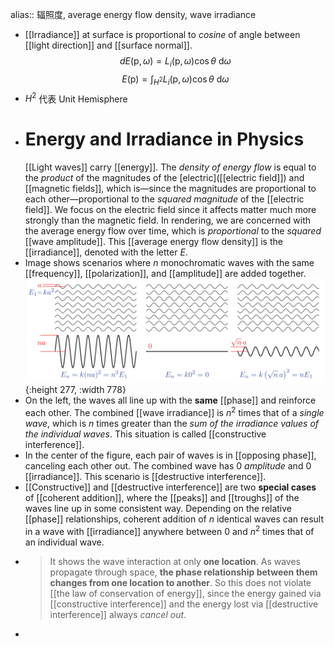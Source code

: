 alias:: 辐照度, average energy flow density, wave irradiance

- [[Irradiance]] at surface is proportional to *cosine* of angle between [[light direction]] and [[surface normal]].
  $$
  dE(\mathrm{p},\omega)=L_{i}(\mathrm{p},\omega)\cos\theta\:\mathrm{d}\omega 
  $$
  $$
  E(\mathrm{p})=\int_{H^2}L_i(\mathrm{p},\omega)\cos\theta\:\mathrm{d}\omega 
  $$
- $H^2$ 代表 Unit Hemisphere
- # Energy and Irradiance in Physics
  [[Light waves]] carry [[energy]]. The *density of energy flow* is equal to the *product* of
  the magnitudes of the [electric]([[electric field]]) and [[magnetic fields]], which is—since the magnitudes
  are proportional to each other—proportional to the *squared magnitude* of the [[electric
  field]]. We focus on the electric field since it affects matter much more strongly than
  the magnetic field. 
  In rendering, we are concerned with the average energy flow over time, which is *proportional* to the *squared* [[wave amplitude]]. This [[average energy flow density]] is the [[irradiance]], denoted with the letter $E$.
- Image shows scenarios where $n$ monochromatic waves with the same [[frequency]], [[polarization]], and
  [[amplitude]] are added together.
  ![image.png](../assets/image_1694911010387_0.png){:height 277, :width 778}
- On the left, the waves all line up with the **same** [[phase]] and reinforce each other. The combined [[wave irradiance]] is $n^2$ times that of a *single wave*, which is $n$ times greater than the *sum of the irradiance
  values of the individual waves*. This situation is called [[constructive interference]].
- In the center of the figure, each pair of waves is in [[opposing phase]], canceling each other out. The combined wave has $0$ *amplitude* and $0$ [[irradiance]]. This scenario is [[destructive interference]].
- [[Constructive]] and [[destructive interference]] are two **special cases** of [[coherent addition]], where the [[peaks]] and [[troughs]] of the waves line up in some consistent way. Depending on the relative [[phase]] relationships, coherent addition of $n$ identical waves can result in a wave with [[irradiance]] anywhere between $0$ and $n^2$ times that of an individual wave.
- > It shows the wave interaction at only **one location**. As waves propagate through space, **the phase relationship between them changes from one location to another**.
  So this does not violate [[the law of conservation of energy]], since the energy gained via [[constructive interference]] and the energy lost via [[destructive interference]] always *cancel out*.
-